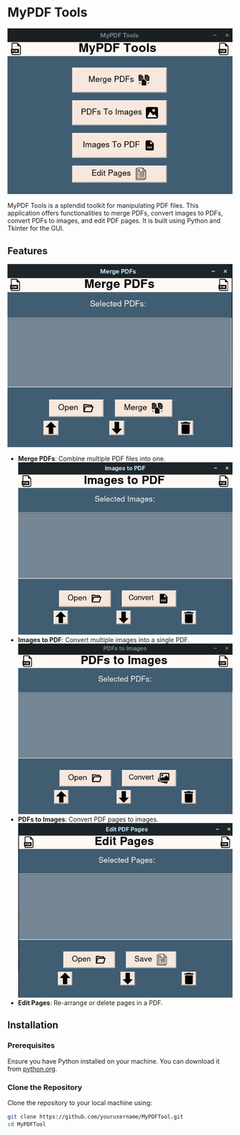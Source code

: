 # MyPDF Tools

![Main Frame](/ReadMe-images/Main-Page.png)

MyPDF Tools is a splendid toolkit for manipulating PDF files. This application offers functionalities to merge PDFs, convert images to PDFs, convert PDFs to images, and edit PDF pages. It is built using Python and Tkinter for the GUI.

## Features

![Merge Page](/ReadMe-images/Merge-Page.png)
- **Merge PDFs**: Combine multiple PDF files into one.
![Img2Pdf Page](/ReadMe-images/Images2Pdf-Page.png)
- **Images to PDF**: Convert multiple images into a single PDF.
![PDFs2Imgs Page](/ReadMe-images/Pdfs2img-Page.png)
- **PDFs to Images**: Convert PDF pages to images.
![Edit Page](/ReadMe-images/Edit-Page.png)
- **Edit Pages**: Re-arrange or delete pages in a PDF.

## Installation

### Prerequisites

Ensure you have Python installed on your machine. You can download it from [python.org](https://www.python.org/).

### Clone the Repository

Clone the repository to your local machine using:

```bash
git clone https://github.com/yourusername/MyPDFTool.git
cd MyPDFTool
